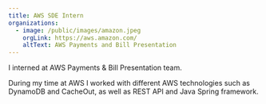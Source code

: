 ```yaml
---
title: AWS SDE Intern
organizations:
  - image: /public/images/amazon.jpeg
    orgLink: https://aws.amazon.com/
    altText: AWS Payments and Bill Presentation
---
```


<p>
  I interned at AWS Payments & Bill Presentation team.
</p>
<p>
  During my time at AWS I worked with different AWS technologies such as DynamoDB and CacheOut, as well as REST API and Java Spring
  framework.
</p>
